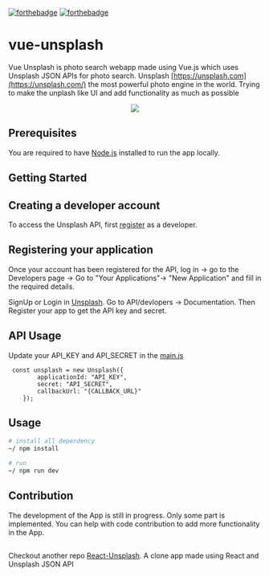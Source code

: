 [![forthebadge](https://forthebadge.com/images/badges/made-with-vue.svg)](https://forthebadge.com) [![forthebadge](https://forthebadge.com/images/badges/built-with-love.svg)](https://forthebadge.com)
# vue-unsplash

Vue Unsplash is photo search webapp made using Vue.js which uses Unsplash JSON APIs for photo search. Unsplash [https://unsplash.com](https://unsplash.com/) the most powerful photo engine in the world. Trying to make the unplash like UI  and add functionality as much as possible

<div align="center">
  <image src="src/assets/overview.jpg">
</div>


## Prerequisites

You are required to have [Node.js](https://nodejs.org/) installed to run the app locally.

## Getting Started


## Creating a developer account

To access the Unsplash API, first [register](https://unsplash.com/developers) as a developer.


## Registering your application

Once your account has been registered for the API, log in -> go to the Developers page -> Go to "Your Applications"->  "New Application" and fill in the required details.



SignUp or Login in [Unsplash](https://unsplash.com). Go to API/devlopers ->  Documentation. Then Register your app to get the API key and secret.

## API Usage

Update your API_KEY and API_SECRET in the [main.js](https://github.com/junipdewan/vue-unsplash/blob/master/src/main.js)

```
 const unsplash = new Unsplash({
        applicationId: "API_KEY",
        secret: "API_SECRET",
        callbackUrl: "{CALLBACK_URL}"
    });
```



## Usage

```sh
# install all dependency
~/ npm install

# run
~/ npm run dev 
```

## Contribution

The development of the App is still in progress. Only some part is implemented. You can help with 
code contribution to add more functionality in the App.

## 

Checkout another repo [React-Unsplash](https://github.com/junipdewan/react-unsplash). A clone app made using React and Unsplash JSON API

